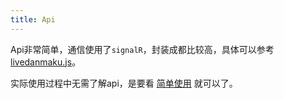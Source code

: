 ```yaml
---
title: Api
---
```


Api非常简单，通信使用了`signalR`，封装成都比较高，具体可以参考 [livedanmaku.js](/js/livedanmaku.js)。

实际使用过程中无需了解api，是要看 [简单使用](/live/install.md#简单使用) 就可以了。